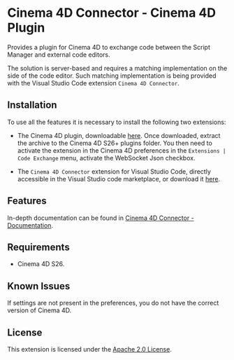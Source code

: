 # Cinema 4D Connector - Cinema 4D Plugin

Provides a plugin for Cinema 4D to exchange code between the Script Manager and external code editors.

The solution is server-based and requires a matching implementation on the side of the code editor. Such matching implementation is being provided with the Visual Studio Code extension `Cinema 4D Connector`.

## Installation

To use all the features it is necessary to install the following two extensions:

- The Cinema 4D plugin, downloadable [here](https://github.com/PluginCafe/Cinema4D_Connector-Cinema4D_Plugin/releases). Once downloaded, extract the archive to the Cinema 4D S26+ plugins folder. You then need to activate the extension in the Cinema 4D preferences in the `Extensions | Code Exchange` menu, activate the WebSocket Json checkbox.

- The `Cinema 4D Connector` extension for Visual Studio Code, directly accessible in the Visual Studio code marketplace, or download it [here](https://github.com/PluginCafe/Cinema4D_Connector-VisualStudioCode_Extension/releases).

## Features

In-depth documentation can be found in [Cinema 4D Connector - Documentation](https://github.com/PluginCafe/Cinema4D_Connector-Cinema4D_Plugin/blob/main/documentation.md).

## Requirements

- Cinema 4D S26.

## Known Issues

If settings are not present in the preferences, you do not have the correct version of Cinema 4D.

## License

This extension is licensed under the [Apache 2.0 License](LICENSE.txt).
